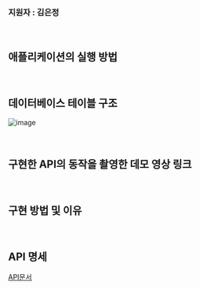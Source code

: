 
### 지원자 : 김은정

</br>

## 애플리케이션의 실행 방법

</br>

## 데이터베이스 테이블 구조

![image](https://github.com/196code-gray/wanted-pre-onboarding-backend/assets/88307264/67755312-e6eb-453d-8b4e-a5a7cc00ff8e)

</br>

## 구현한 API의 동작을 촬영한 데모 영상 링크


</br>

## 구현 방법 및 이유

</br>

## API 명세
[API문서](http://localhost:63342/wanted/src/main/resources/static/docs/index.html?_ijt=qa1rtq89l291bbrc1qn0c45ef0&_ij_reload=RELOAD_ON_SAVE#_%EA%B2%8C%EC%8B%9C%EA%B8%80_%EB%93%B1%EB%A1%9D)
